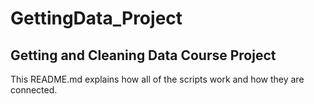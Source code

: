 GettingData_Project
===================

Getting and Cleaning Data Course Project
--------------------------------------------
This README.md explains how all of the scripts work and how they are connected. 
